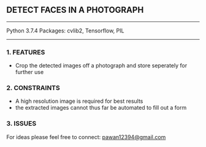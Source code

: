## DETECT FACES IN A PHOTOGRAPH

----------

Python 3.7.4 
Packages: cvlib2, Tensorflow, PIL

----------

### 1. FEATURES
- Crop the detected images off a photograph and store seperately for further use

### 2. CONSTRAINTS
- A high resolution image is required for best results
- the extracted images cannot thus far be automated to fill out a form 

### 3. ISSUES
For ideas please feel free to connect: pawan12394@gmail.com
